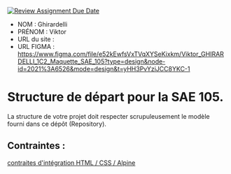 [![Review Assignment Due Date](https://classroom.github.com/assets/deadline-readme-button-24ddc0f5d75046c5622901739e7c5dd533143b0c8e959d652212380cedb1ea36.svg)](https://classroom.github.com/a/kGMeGFDJ)

- NOM : Ghirardelli
- PRÉNOM : Viktor
- URL du site :
- URL FIGMA : https://www.figma.com/file/e52kEwfsVxTVqXYSeKixkm/Viktor_GHIRARDELLI_1C2_Maquette_SAE_105?type=design&node-id=2021%3A6526&mode=design&t=yHH3PvYziJCC8YKC-1

# Structure de départ pour la SAE 105.

La structure de votre projet doit respecter scrupuleusement le modèle fourni dans ce dépôt (Repository).

## Contraintes :

[contraites d'intégration HTML / CSS / Alpine](https://moodle.univ-fcomte.fr/mod/page/view.php?id=645799)
